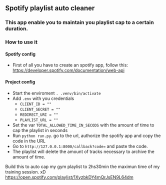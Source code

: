 ## Spotify playlist auto cleaner

### This app enable you to maintain you playlist cap to a certain duration.

### How to use it

#### Spotify config
- First of all you have to create an spotify app, follow this: https://developer.spotify.com/documentation/web-api
#### Project config
- Start the enviroment ```. .venv/bin/activate```
- Add ```.env``` with you credentials
  -   ```CLIENT_ID = ""```
  -   ```CLIENT_SECRET = ""```
  -   ```REDIRECT_URI = ""```
  -   ```PLAYLIST_URL = ""```
- Set the var ```TOTAL_ALLOWED_TIME_IN_SECODS``` with the amount of time to cap the playlist in seconds 
- Run ```python run.py```. go to the url, authorize the spotify app and copy the code in the URL
- Go to ```http://127.0.0.1:8000/callback?code=``` and paste the code.
- The playlist will delete the amount of tracks necessary to archive the amount of time.


Build this to auto cap my gym playlist to 2hs30min the maximun time of my training session. xD
https://open.spotify.com/playlist/1XyzbkDY4mQrJsEN9L64dm
